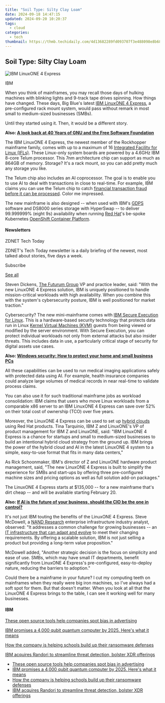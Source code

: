 ```yaml
---
title: "Soil Type: Silty Clay Loam"
date: 2024-09-18 14:47:15
updated: 2024-09-20 10:20:37
tags:
  - cloud
categories:
  - tech
thumbnail: https://thmb.techidaily.com/4d13682289fd093707f3e488098e8b68b405e6325695bb2b5c751424b8cb1104.jpeg
---
```


## Soil Type: Silty Clay Loam

![IBM LinuxONE 4 Express](https://www.zdnet.com/a/img/resize/5e94b354199eab82bedd11552c99d85854b10476/2024/02/11/68e9d3a9-4a3d-4dd0-bb49-f94af8380cad/linuxone4-express.jpg?auto=webp&width=1280)

IBM

When you think of mainframes, you may recall those days of hulking machines with blinking lights and 9-track tape drives spinning. How things have changed. These days, Big Blue's latest [IBM LinuxONE 4 Express](https://www.ibm.com/products/linuxone-4), a pre-configured rack mount system, would pass without remark in most small to medium-sized businesses (SMBs).

Until they started using it. Then, it would be a different story.

**Also: [A look back at 40 Years of GNU and the Free Software Foundation](https://www.zdnet.com/article/40-years-of-gnu-and-the-free-software-foundation/)**

The IBM LinuxONE 4 Express, the newest member of the Rockhopper mainframe family, comes with up to a maximum of 16 [Integrated Facility for Linux (IFLs)](https://www.ibm.com/products/integrated-facility-for-linux). These Linux-only system boards are powered by a 4.6GHz IBM 8-core Telum processor. This 7nm architecture chip can support as much as 864GB of memory. Storage? It's a rack mount, so you can add pretty much any storage you like. 

The Telum chip also includes an AI coprocessor. The goal is to enable you to use AI to deal with transactions in close to real-time. For example, IBM claims you can use the Telum chip to catch [financial transaction fraud before it can be processed](https://newsroom.ibm.com/2021-08-23-IBM-Unveils-On-Chip-Accelerated-Artificial-Intelligence-Processor). Color me impressed. 

The new mainframe is also designed -- when used with IBM's [GDPS](https://www.ibm.com/products/gdps) software and DS8000 series storage with HyperSwap -- to deliver 99.999999% (eight 9s) availability when running [Red Hat](https://www.redhat.com/en)'s be-spoke Kubernetes [OpenShift Container Platform](https://www.redhat.com/en/technologies/cloud-computing/openshift/container-platform). 

#### Newsletters

ZDNET Tech Today

ZDNET's Tech Today newsletter is a daily briefing of the newest, most talked about stories, five days a week.

 Subscribe

[See all](https://www.zdnet.com/newsletters/)

Steven Dickens, [The Futurum Group](https://futurumgroup.com/) VP and practice leader, said: "With the new LinuxONE 4 Express solution, IBM is uniquely positioned to handle mission-critical workloads with high availability. When you combine this with the system's cybersecurity posture, IBM is well positioned for market traction."

Cybersecurity? The new mini-mainframe comes with [IBM Secure Execution for Linux](https://www.ibm.com/docs/en/linux-on-systems?topic=virtualization-secure-execution). This is a hardware-based security technology that protects data run in Linux [Kernel Virtual Machines (KVM)](https://www.redhat.com/en/topics/virtualization/what-is-KVM) guests from being viewed or modified by the server environment. With Secure Execution, you can protect individual workloads not only from external attacks but also insider threats. This includes data in use, a particularly critical stage of security for digital assets use cases.

**Also: [Windows security: How to protect your home and small business PCs](https://www.zdnet.com/article/windows-security-how-to-protect-your-home-and-small-business-pcs/)**

All these capabilities can be used to run medical imaging applications safely with protected data using AI. For example, health insurance companies could analyze large volumes of medical records in near real-time to validate process claims.

You can also use it for such traditional mainframe jobs as workload consolidation: IBM claims that users who move Linux workloads from a comparable x86 server to an IBM LinuxONE 4 Express can save over 52% on their total cost of ownership (TCO) over five years.

Moreover, the LinuxONE 4 Express can be used to set up [hybrid clouds](https://www.zdnet.com/article/red-hat-and-ibm-announce-a-hybrid-cloud-software-marketplace/) using Red Hat products. Tina Tarquinio, IBM Z and LinuxONE's VP of product management for IBM Z and LinuxONE, said: "IBM LinuxONE 4 Express is a chance for startups and small to medium-sized businesses to build an intentional hybrid cloud strategy from the ground up. IBM brings the power of the hybrid cloud and AI in the latest LinuxONE 4 system to a simple, easy-to-use format that fits in many data centers,"

As Rick Schoonmaker, IBM's director of Z and LinuxONE hardware product management, said, "The new LinuxONE 4 Express is built to simplify the experience for SMBs and start-ups by offering three pre-configured machine sizes and pricing options as well as full solution add-on packages." 

The LinuxONE 4 Express starts at $135,000 -- for a new mainframe that's dirt cheap -- and will be available starting February 20\. 

**Also: [If AI is the future of your business, should the CIO be the one in control?](https://www.zdnet.com/article/if-ai-is-the-future-of-your-business-should-the-cio-be-in-control/)**

It's not just IBM touting the benefits of the LinuxONE 4 Express. Steve McDowell, a [NAND Research](https://nand-research.com/) enterprise infrastructure industry analyst, observed: "It addresses a common challenge for growing businesses -- an [IT infrastructure that can adapt and evolve](https://www.forbes.com/sites/stevemcdowell/2024/02/07/ibm-brings-mainframe-to-the-masses-with-linuxone-4-express/?sh=5c7917633ba0) to meet their changing requirements. By offering a scalable solution, IBM is not just selling a product but providing a long-term value proposition."

McDowell added, "Another strategic decision is the focus on simplicity and ease of use. SMBs, which may have small IT departments, benefit significantly from LinuxONE 4 Express's pre-configured, easy-to-deploy nature, reducing the barriers to adoption."

Could there be a mainframe in your future? I cut my computing teeth on mainframes when they really were big iron machines, so I've always had a soft spot for them. But that doesn't matter. When you look at all that the LinuxONE 4 Express brings to the table, I can see it working well for many businesses. 

#### IBM

[These open source tools help companies spot bias in advertising](https://www.zdnet.com/article/ibms-new-open-source-tools-help-companies-spot-bias-in-advertising/ "These open source tools help companies spot bias in advertising")

[IBM promises a 4,000 qubit quantum computer by 2025\. Here's what it means](https://www.zdnet.com/article/ibm-promises-a-4000-qubit-quantum-computer-by-2025-heres-what-it-means/ "IBM promises a 4,000 qubit quantum computer by 2025. Here's what it means")

[How the company is helping schools build up their ransomware defenses](https://www.zdnet.com/article/ibm-is-helping-these-schools-build-up-their-ransomware-defences/ "How the company is helping schools build up their ransomware defenses")

[IBM acquires Randori to streamline threat detection, bolster XDR offerings](https://www.zdnet.com/article/ibm-acquires-randori-to-streamline-threat-detection/ "IBM acquires Randori to streamline threat detection, bolster XDR offerings")

* [These open source tools help companies spot bias in advertising](https://www.zdnet.com/article/ibms-new-open-source-tools-help-companies-spot-bias-in-advertising/ "These open source tools help companies spot bias in advertising")
* [IBM promises a 4,000 qubit quantum computer by 2025\. Here's what it means](https://www.zdnet.com/article/ibm-promises-a-4000-qubit-quantum-computer-by-2025-heres-what-it-means/ "IBM promises a 4,000 qubit quantum computer by 2025. Here's what it means")
* [How the company is helping schools build up their ransomware defenses](https://www.zdnet.com/article/ibm-is-helping-these-schools-build-up-their-ransomware-defences/ "How the company is helping schools build up their ransomware defenses")
* [IBM acquires Randori to streamline threat detection, bolster XDR offerings](https://www.zdnet.com/article/ibm-acquires-randori-to-streamline-threat-detection/ "IBM acquires Randori to streamline threat detection, bolster XDR offerings")

<ins class="adsbygoogle"
     style="display:block"
     data-ad-format="autorelaxed"
     data-ad-client="ca-pub-7571918770474297"
     data-ad-slot="1223367746"></ins>



<ins class="adsbygoogle"
     style="display:block"
     data-ad-client="ca-pub-7571918770474297"
     data-ad-slot="8358498916"
     data-ad-format="auto"
     data-full-width-responsive="true"></ins>
